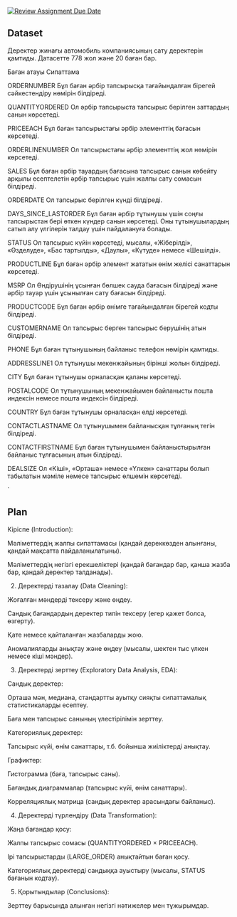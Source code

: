 [![Review Assignment Due Date](https://classroom.github.com/assets/deadline-readme-button-22041afd0340ce965d47ae6ef1cefeee28c7c493a6346c4f15d667ab976d596c.svg)](https://classroom.github.com/a/2AJIyfdd)
## Dataset

Деректер жинағы автомобиль компаниясының сату деректерін қамтиды. Датасетте 778 жол және 20 баған бар. 

Баған атауы	Сипаттама

ORDERNUMBER	Бұл баған әрбір тапсырысқа тағайындалған бірегей сәйкестендіру нөмірін білдіреді.

QUANTITYORDERED	Ол әрбір тапсырыста тапсырыс берілген заттардың санын көрсетеді.

PRICEEACH	Бұл баған тапсырыстағы әрбір элементтің бағасын көрсетеді.

ORDERLINENUMBER	Ол тапсырыстағы әрбір элементтің жол нөмірін көрсетеді.

SALES	Бұл баған әрбір тауардың бағасына тапсырыс санын көбейту арқылы есептелетін әрбір тапсырыс үшін жалпы сату сомасын 
білдіреді.

ORDERDATE	Ол тапсырыс берілген күнді білдіреді.

DAYS_SINCE_LASTORDER	Бұл баған әрбір тұтынушы үшін соңғы тапсырыстан бері өткен күндер санын көрсетеді. Оны 
тұтынушылардың сатып алу үлгілерін талдау үшін пайдалануға болады.

STATUS	Ол тапсырыс күйін көрсетеді, мысалы, «Жіберілді», «Өзделуде», «Бас тартылды», «Даулы», «Күтуде» немесе «Шешілді».

PRODUCTLINE	Бұл баған әрбір элемент жататын өнім желісі санаттарын көрсетеді.

MSRP	Ол Өндірушінің ұсынған бөлшек сауда бағасын білдіреді және әрбір тауар үшін ұсынылған сату бағасын білдіреді.

PRODUCTCODE	Бұл баған әрбір өнімге тағайындалған бірегей кодты білдіреді.

CUSTOMERNAME	Ол тапсырыс берген тапсырыс берушінің атын білдіреді.

PHONE	Бұл баған тұтынушының байланыс телефон нөмірін қамтиды.

ADDRESSLINE1	Ол тұтынушы мекенжайының бірінші жолын білдіреді.

CITY	Бұл баған тұтынушы орналасқан қаланы көрсетеді.

POSTALCODE	Ол тұтынушының мекенжайымен байланысты пошта индексін немесе пошта индексін білдіреді.

COUNTRY	Бұл баған тұтынушы орналасқан елді көрсетеді.

CONTACTLASTNAME	Ол тұтынушымен байланысқан тұлғаның тегін білдіреді.

CONTACTFIRSTNAME	Бұл баған тұтынушымен байланыстырылған байланыс тұлғасының атын білдіреді.

DEALSIZE	Ол «Кіші», «Орташа» немесе «Үлкен» санаттары болып табылатын мәміле немесе тапсырыс өлшемін көрсетеді.

`
## Plan

Кіріспе (Introduction):

Мәліметтердің жалпы сипаттамасы (қандай дереккөзден алынғаны, қандай мақсатта пайдаланылатыны).

Мәліметтердің негізгі ерекшеліктері (қандай бағандар бар, қанша жазба бар, қандай деректер талданады).

2. Деректерді тазалау (Data Cleaning):

Жоғалған мәндерді тексеру және өңдеу.

Сандық бағандардың деректер типін тексеру (егер қажет болса, өзгерту).

Қате немесе қайталанған жазбаларды жою.

Аномалияларды анықтау және өңдеу (мысалы, шектен тыс үлкен немесе кіші мәндер).

3. Деректерді зерттеу (Exploratory Data Analysis, EDA):

Сандық деректер:

Орташа мән, медиана, стандартты ауытқу сияқты сипаттамалық статистикаларды есептеу.

Баға мен тапсырыс санының үлестірілімін зерттеу.

Категориялық деректер:

Тапсырыс күйі, өнім санаттары, т.б. бойынша жиіліктерді анықтау.

Графиктер:

Гистограмма (баға, тапсырыс саны).

Бағандық диаграммалар (тапсырыс күйі, өнім санаттары).

Корреляциялық матрица (сандық деректер арасындағы байланыс).

4. Деректерді түрлендіру (Data Transformation):

Жаңа бағандар қосу:

Жалпы тапсырыс сомасы (QUANTITYORDERED × PRICEEACH).

Ірі тапсырыстарды (LARGE_ORDER) анықтайтын баған қосу.

Категориялық деректерді сандыққа ауыстыру (мысалы, STATUS бағанын кодтау).

5. Қорытындылар (Conclusions):

Зерттеу барысында алынған негізгі нәтижелер мен тұжырымдар.
